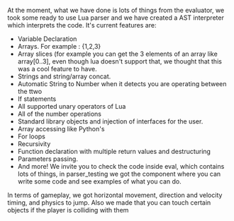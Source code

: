At the moment, what we have done is lots of things from the evaluator,
we took some ready to use Lua parser and we have created a AST interpreter
which interprets the code. It's current features are:

- Variable Declaration
- Arrays. For example : {1,2,3}
- Array slices (for example you can get the 3 elements of an array like
  array[0..3], even though lua doesn't support that, we thought that
  this was a cool feature to have.
- Strings and string/array concat.
- Automatic String to Number when it detects you are operating between the ttwo
- If statements
- All supported unary operators of Lua
- All of the number operations
- Standard library objects and injection of interfaces for the user.
- Array accessing like Python's
- For loops
- Recursivity
- Function declaration with multiple return values and destructuring
- Parameters passing.
- And more! We invite you to check the code inside eval, which contains
  lots of things, in parser_testing we got the component where
  you can write some code and see examples of what you can do.

In terms of gameplay, we got horizontal movement, direction and velocity timing, and physics to jump.
Also we made that you can touch certain objects if the player is colliding with them
